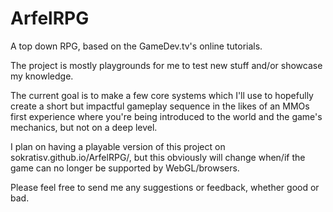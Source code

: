 # ArfelRPG
A top down RPG, based on the GameDev.tv's online tutorials. 

The project is mostly playgrounds for me to test new stuff and/or showcase my knowledge.

The current goal is to make a few core systems which I'll use to hopefully create a short but impactful gameplay sequence in the likes of an MMOs first experience
where you're being introduced to the world and the game's mechanics, but not on a deep level.

I plan on having a playable version of this project on sokratisv.github.io/ArfelRPG/, but this obviously will change when/if the game can no longer be supported by WebGL/browsers.

Please feel free to send me any suggestions or feedback, whether good or bad.
